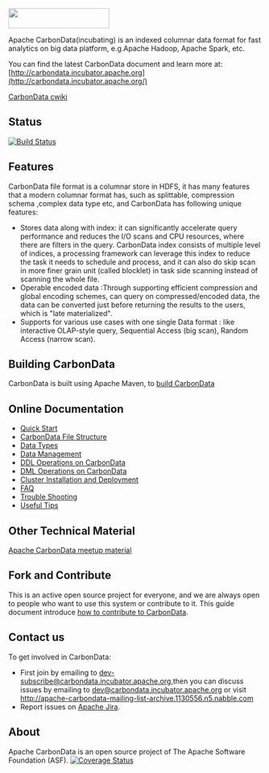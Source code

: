 <!--
    Licensed to the Apache Software Foundation (ASF) under one
    or more contributor license agreements.  See the NOTICE file
    distributed with this work for additional information
    regarding copyright ownership.  The ASF licenses this file
    to you under the Apache License, Version 2.0 (the
    "License"); you may not use this file except in compliance
    with the License.  You may obtain a copy of the License at

      http://www.apache.org/licenses/LICENSE-2.0

    Unless required by applicable law or agreed to in writing,
    software distributed under the License is distributed on an
    "AS IS" BASIS, WITHOUT WARRANTIES OR CONDITIONS OF ANY
    KIND, either express or implied.  See the License for the
    specific language governing permissions and limitations
    under the License.
-->

<img src="/docs/images/CarbonData_logo.png" width="200" height="40">

Apache CarbonData(incubating) is an indexed columnar data format for fast analytics on big data platform, e.g.Apache Hadoop, Apache Spark, etc.

You can find the latest CarbonData document and learn more at:
[http://carbondata.incubator.apache.org](http://carbondata.incubator.apache.org/)

[CarbonData cwiki](https://cwiki.apache.org/confluence/display/CARBONDATA/)

## Status
[![Build Status](https://travis-ci.org/apache/incubator-carbondata.svg?branch=master)](https://travis-ci.org/apache/incubator-carbondata)

## Features
CarbonData file format is a columnar store in HDFS, it has many features that a modern columnar format has, such as splittable, compression schema ,complex data type etc, and CarbonData has following unique features:
* Stores data along with index: it can significantly accelerate query performance and reduces the I/O scans and CPU resources, where there are filters in the query.  CarbonData index consists of multiple level of indices, a processing framework can leverage this index to reduce the task it needs to schedule and process, and it can also do skip scan in more finer grain unit (called blocklet) in task side scanning instead of scanning the whole file. 
* Operable encoded data :Through supporting efficient compression and global encoding schemes, can query on compressed/encoded data, the data can be converted just before returning the results to the users, which is "late materialized". 
* Supports for various use cases with one single Data format : like interactive OLAP-style query, Sequential Access (big scan), Random Access (narrow scan). 

## Building CarbonData
CarbonData is built using Apache Maven, to [build CarbonData](https://github.com/apache/incubator-carbondata/blob/master/build)

## Online Documentation
* [Quick Start](https://github.com/apache/incubator-carbondata/blob/master/docs/quick-start-guide.md)
* [CarbonData File Structure](https://github.com/apache/incubator-carbondata/blob/master/docs/file-structure-of-carbondata.md)
* [Data Types](https://github.com/apache/incubator-carbondata/blob/master/docs/supported-data-types-in-carbondata.md)
* [Data Management](https://github.com/apache/incubator-carbondata/blob/master/docs/data-management.md)
* [DDL Operations on CarbonData](https://github.com/apache/incubator-carbondata/blob/master/docs/ddl-operation-on-carbondata.md) 
* [DML Operations on CarbonData](https://github.com/apache/incubator-carbondata/blob/master/docs/dml-operation-on-carbondata.md)  
* [Cluster Installation and Deployment](https://github.com/apache/incubator-carbondata/blob/master/docs/installation-guide.md)
* [FAQ](https://github.com/apache/incubator-carbondata/blob/master/docs/faq.md)
* [Trouble Shooting](https://github.com/apache/incubator-carbondata/blob/master/docs/troubleshooting.md)
* [Useful Tips](https://github.com/apache/incubator-carbondata/blob/master/docs/useful-tips-on-carbondata.md)

## Other Technical Material
[Apache CarbonData meetup material](https://cwiki.apache.org/confluence/pages/viewpage.action?pageId=66850609)

## Fork and Contribute
This is an active open source project for everyone, and we are always open to people who want to use this system or contribute to it. 
This guide document introduce [how to contribute to CarbonData](https://github.com/apache/incubator-carbondata/blob/master/docs/How-to-contribute-to-Apache-CarbonData.md).

## Contact us
To get involved in CarbonData:

* First join by emailing to [dev-subscribe@carbondata.incubator.apache.org](mailto:dev-subscribe@carbondata.incubator.apache.org),then you can discuss issues by emailing to [dev@carbondata.incubator.apache.org](mailto:dev@carbondata.incubator.apache.org) or visit http://apache-carbondata-mailing-list-archive.1130556.n5.nabble.com
* Report issues on [Apache Jira](https://issues.apache.org/jira/browse/CARBONDATA).

## About
Apache CarbonData is an open source project of The Apache Software Foundation (ASF).
[![Coverage Status](https://coveralls.io/repos/github/sathishvit/incubator-carbondata/badge.svg?branch=master)](https://coveralls.io/github/sathishvit/incubator-carbondata?branch=master)

